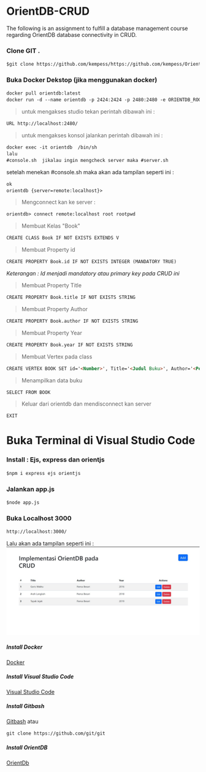 # OrientDB-CRUD
The following is an assignment to fulfill a database management course regarding OrientDB database connectivity in CRUD.

### Clone GIT .
```markdown
$git clone https://github.com/kempess/https://github.com/kempess/OrientDB-CRUD.git
```
### Buka Docker Dekstop (jika menggunakan docker)
```markdown
docker pull orientdb:latest
docker run -d --name orientdb -p 2424:2424 -p 2480:2480 -e ORIENTDB_ROOT_PASSWORD=rootpwd orientdb
```
> untuk mengakses studio tekan perintah dibawah ini :
 ```markdown
URL http://localhost:2480/
```
> untuk mengakses konsol jalankan perintah dibawah ini :
```markdown
docker exec -it orientdb  /bin/sh
lalu
#console.sh  jikalau ingin mengcheck server maka #server.sh
```
setelah menekan #console.sh maka akan ada tampilan seperti ini :
```markdown
ok
orientdb {server=remote:localhost}>   
```
> Mengconnect kan ke server :
```markdown
orientdb> connect remote:localhost root rootpwd 
```
> Membuat Kelas "Book"
```markdown
CREATE CLASS Book IF NOT EXISTS EXTENDS V
```
> Membuat Property id
```markdown
CREATE PROPERTY Book.id IF NOT EXISTS INTEGER (MANDATORY TRUE)
```
_Keterangan : Id menjadi mandatory atau primary key pada CRUD ini_
> Membuat Property Title
```markdown
CREATE PROPERTY Book.title IF NOT EXISTS STRING
```
> Membuat Property Author
```markdown
CREATE PROPERTY Book.author IF NOT EXISTS STRING
```
> Membuat Property Year
```markdown
CREATE PROPERTY Book.year IF NOT EXISTS STRING
```
> Membuat Vertex pada class
```markdown
CREATE VERTEX BOOK SET id='<Number>', Title='<Judul Buku>', Author='<Penulis Buku', year='<Tahun>'
```
> Menampilkan data buku
```markdown
SELECT FROM BOOK
```
> Keluar dari orientdb dan mendisconnect kan server
```markdown
EXIT
```
# Buka Terminal di Visual Studio Code
### Install : Ejs, express dan orientjs
```markdown
$npm i express ejs orientjs 
```
### Jalankan app.js
```markdown
$node app.js
```
### Buka Localhost 3000
```markdown
http://localhost:3000/
```
Lalu akan ada tampilan seperti ini :
![Image of Screenshoot](https://github.com/kempess/OrientDB-CRUD/blob/master/img/Sample.jpeg)



##### Install Docker 
[Docker](https://www.docker.com/)

##### Install Visual Studio Code
[Visual Studio Code](https://code.visualstudio.com/)

##### Install Gitbash
[Gitbash](https://git-scm.com/downloads)
atau
```markdown
git clone https://github.com/git/git
```

##### Install OrientDB
[OrientDb](https://orientdb.org/download)

